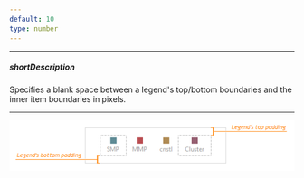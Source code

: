 ```yaml
---
default: 10
type: number
---
```

---
##### shortDescription
Specifies a blank space between a legend's top/bottom boundaries and the inner item boundaries in pixels.

---
![LegendPadding ChartJS](/images/ChartJS/LegendPaddingTopBottom.png)